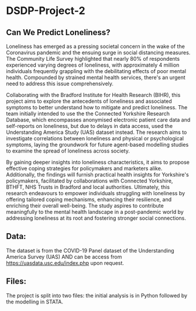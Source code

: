 # DSDP-Project-2
## Can We Predict Loneliness?

Loneliness has emerged as a pressing societal concern in the wake of the Coronavirus pandemic and the ensuing surge in social distancing measures. The Community Life Survey highlighted that nearly 80% of respondents experienced varying degrees of loneliness, with approximately 4 million individuals frequently grappling with the debilitating effects of poor mental health. Compounded by strained mental health services, there's an urgent need to address this issue comprehensively.

Collaborating with the Bradford Institute for Health Research (BIHR), this project aims to explore the antecedents of loneliness and associated symptoms to better understand how to mitigate and predict loneliness. The team initially intended to use the the Connected Yorkshire Research Database, which encompasses anonymised electronic patient care data and self-reports on loneliness, but due to delays in data access, used the Understanding America Study (UAS) dataset instead. The research aims to investigate correlations between loneliness and physical or psychological symptoms, laying the groundwork for future agent-based modelling studies to examine the spread of loneliness across society.

By gaining deeper insights into loneliness characteristics, it aims to propose effective coping strategies for policymakers and marketers alike. Additionally, the findings will furnish practical health insights for Yorkshire's policymakers, facilitated by collaborations with Connected Yorkshire, BTHFT, NHS Trusts in Bradford and local authorities. Ultimately, this research endeavours to empower individuals struggling with loneliness by offering tailored coping mechanisms, enhancing their resilience, and enriching their overall well-being. The study aspires to contribute meaningfully to the mental health landscape in a post-pandemic world by addressing loneliness at its root and fostering stronger social connections.

## Data: 
The dataset is from the COVID-19 Panel dataset of the Understanding America Survey (UAS) AND can be access from https://uasdata.usc.edu/index.php upon request.

## Files:
The project is split into two files: the initial analysis is in Python followed by the modelling in STATA.
